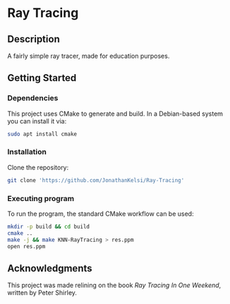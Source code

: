 # Ray Tracing

## Description
A fairly simple ray tracer, made for education purposes.
## Getting Started

### Dependencies

This project uses CMake to generate and build. In a Debian-based system you can install it via:
```bash
sudo apt install cmake
```

### Installation

Clone the repository:
```bash
git clone 'https://github.com/JonathanKelsi/Ray-Tracing'
```

### Executing program

To run the program, the standard CMake workflow can be used:
```bash
mkdir -p build && cd build
cmake ..
make -j && make KNN-RayTracing > res.ppm
open res.ppm
```

## Acknowledgments
This project was made relining on the book *Ray Tracing In One Weekend*, written by Peter Shirley.
